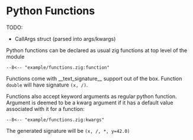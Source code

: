 # Python Functions

TODO:
* CallArgs struct (parsed into args/kwargs)


Python functions can be declared as usual zig functions at top level of the module

```zig
--8<-- "example/functions.zig:function"
```

Functions come with \_\_text_signature\_\_ support out of the box. Function `double`
will have signature `(x, /)`.

Functions also accept keyword arguments as regular python function. Argument is deemed
to be a kwarg argument if it has a default value associated with it for a function:

```zig
--8<-- "example/functions.zig:kwargs"
```

The generated signature will be `(x, /, *, y=42.0)`
